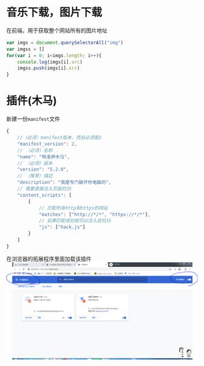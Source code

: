 # 音乐下载，图片下载

在前端，用于获取整个网站所有的图片地址
```js
var imgs = document.querySelectorAll("img")
var imgss = []
for(var i = 0; i<imgs.length; i++){
	console.log(imgs[i].src)
	imgss.push(imgs[i].src)
}
```

# 插件(木马)

新建一份`manifest`文件

```js
{
    //（必须）manifest版本，而且必须是2
	"manifest_version": 2,
	// （必须）名称
	"name": "特洛伊木马",
	// （必须）版本
	"version": "5.2.0",
	// （推荐）描述
	"description": "我是专门破坏你电脑的",
    // 需要直接注入页面的JS
	"content_scripts": [
        {
            // 匹配所有http和https的网站
			"matches": ["http://*/*", "https://*/*"],
            // 如果匹配成功就可以注入这份JS
			"js": ["hack.js"]
		}
    ]
}
```

在浏览器的拓展程序里面加载该插件
<img src="1.PNG" />